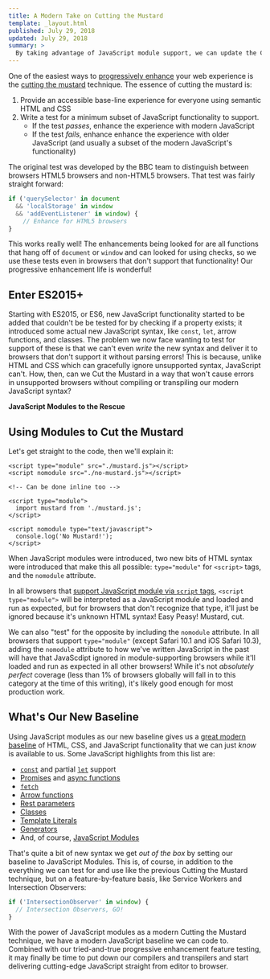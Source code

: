 ```yaml
---
title: A Modern Take on Cutting the Mustard
template: _layout.html
published: July 29, 2018
updated: July 29, 2018
summary: >
  By taking advantage of JavaScript module support, we can update the Cutting the Mustard progressive enhancement technique to allow for modern JavaScript syntaxes and features!
---
```


One of the easiest ways to [progressively enhance](https://alistapart.com/article/understandingprogressiveenhancement) your web experience is the [cutting the mustard](http://responsivenews.co.uk/post/18948466399/cutting-the-mustard) technique. The essence of cutting the mustard is:

1. Provide an accessible base-line experience for everyone using semantic HTML and CSS
2. Write a test for a minimum subset of JavaScript functionality to support.
    * If the test _passes_, enhance the experience with modern JavaScript
    * If the test _fails_, enhance enhance the experience with older JavaScript (and usually a subset of the modern JavaScript's functionality)

The original test was developed by the BBC team to distinguish between browsers HTML5 browsers and non-HTML5 browsers. That test was fairly straight forward:

```js
if ('querySelector' in document
  && 'localStorage' in window
  && 'addEventListener' in window) {
    // Enhance for HTML5 browsers
}
```

This works really well! The enhancements being looked for are all functions that hang off of `document` or `window` and can looked for using checks, so we use these tests even in browsers that don't support that functionality! Our progressive enhancement life is wonderful!

## Enter ES2015+

Starting with ES2015, or ES6, new JavaScript functionality started to be added that couldn't be be tested for by checking if a property exists; it introduced some actual new JavaScript syntax, like `const`, `let`, arrow functions, and classes. The problem we now face wanting to test for support of these is that we can't even _write_ the new syntax and deliver it to browsers that don't support it without parsing errors! This is because, unlike HTML and CSS which can gracefully ignore unsupported syntax, JavaScript can't. How, then, can we Cut the Mustard in a way that won't cause errors in unsupported browsers without compiling or transpiling our modern JavaScript syntax?

**JavaScript Modules to the Rescue**

## Using Modules to Cut the Mustard

Let's get straight to the code, then we'll explain it:

```markup
<script type="module" src="./mustard.js"></script>
<script nomodule src="./no-mustard.js"></script>

<!-- Can be done inline too -->

<script type="module">
  import mustard from './mustard.js';
</script>

<script nomodule type="text/javascript">
  console.log('No Mustard!');
</script>
```

When JavaScript modules were introduced, two new bits of HTML syntax were introduced that make this all possible: `type="module"` for `<script>` tags, and the `nomodule` attribute. 

In all browsers that [support JavaScript module via `script` tags](https://caniuse.com/#feat=es6-module), `<script type="module">` will be interpreted as a JavaScript module and loaded and run as expected, but for browsers that don't recognize that type, it'll just be ignored because it's unknown HTML syntax! Easy Peasy! Mustard, cut.

We can also "test" for the opposite by including the `nomodule` attribute. In all browsers that support `type="module"` (except Safari 10.1 and iOS Safari 10.3), adding the `nomodule` attribute to how we've written JavaScript in the past will have that JavaScdipt ignored in module-supporting browsers while it'll loaded and run as expected in all other browsers! While it's not _absolutely perfect_ coverage (less than 1% of browsers globally will fall in to this category at the time of this writing), it's likely good enough for most production work.

## What's Our New Baseline

Using JavaScript modules as our new baseline gives us a [great modern baseline](https://caniuse.com/#compare=edge+16,firefox+60,chrome+61,safari+10.1,opera+48,ios_saf+10.3,and_chr+67,and_ff+60) of HTML, CSS, and JavaScript functionality that we can just _know_ is available to us. Some JavaScript highlights from this list are:

* [`const`](https://developer.mozilla.org/en-US/docs/Web/JavaScript/Reference/Statements/const) and partial [`let`](https://developer.mozilla.org/en-US/docs/Web/JavaScript/Reference/Statements/let) support
* [Promises](https://developer.mozilla.org/en-US/docs/Web/JavaScript/Reference/Global_Objects/Promise) and [async functions](https://developer.mozilla.org/en-US/docs/Web/JavaScript/Reference/Statements/async_function)
* [`fetch`](https://developer.mozilla.org/en-US/docs/Web/API/Fetch_API)
* [Arrow functions](https://developer.mozilla.org/en-US/docs/Web/JavaScript/Reference/Functions/Arrow_functions)
* [Rest parameters](https://developer.mozilla.org/en-US/docs/Web/JavaScript/Reference/Functions/rest_parameters)
* [Classes](https://developer.mozilla.org/en-US/docs/Web/JavaScript/Reference/Classes)
* [Template Literals](https://developer.mozilla.org/en-US/docs/Web/JavaScript/Reference/Template_literals)
* [Generators](https://developer.mozilla.org/en-US/docs/Web/JavaScript/Reference/Global_Objects/Generator)
* And, of course, [JavaScript Modules](https://developer.mozilla.org/en-US/docs/Web/JavaScript/Reference/Statements/import)

That's quite a bit of new syntax we get _out of the box_ by setting our baseline to JavaScript Modules. This is, of course, in addition to the everything we can test for and use like the previous Cutting the Mustard technique, but on a feature-by-feature basis, like Service Workers and Intersection Observers:

```js
if ('IntersectionObserver' in window) {
  // Intersection Observers, GO!
}
```

With the power of JavaScript modules as a modern Cutting the Mustard technique, we have a modern JavaScript baseline we can code to. Combined with our tried-and-true progressive enhancement feature testing, it may finally be time to put down our compilers and transpilers and start delivering cutting-edge JavaScript straight from editor to browser.
